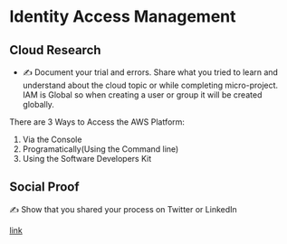 <!-- This is a template you can use for quick progress days. It removes a lot of the steps we encourage you to share in the longer template 000-DAY-ARTICLE-LONG-TEMPLATE.MD-->

# Identity Access Management

## Cloud Research

- ✍️ Document your trial and errors. Share what you tried to learn and understand about the cloud topic or while completing micro-project.
 IAM is Global so when  creating a user or group it will be created globally.
 
 There are 3 Ways  to Access the AWS Platform:
 1. Via the Console
 2. Programatically(Using the Command line)
 3. Using the Software Developers Kit

## Social Proof

✍️ Show that you shared your process on Twitter or LinkedIn

[link](https://twitter.com/rsmontoya26/status/1298594054096076800)

